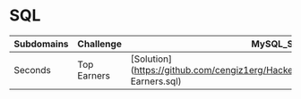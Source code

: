 # SQL
| Subdomains | Challenge  | MySQL_Solution  |
| ------- | --- | --- |
| Seconds | Top Earners | [Solution](https://github.com/cengiz1erg/HackerRank_Solutions/tree/main/SQL/Top Earners.sql)  |

